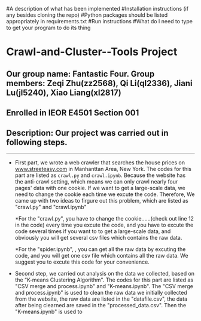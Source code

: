 #A description of what has been implemented
#Installation instructions (if any besides cloning the repo)
#Python packages should be listed appropriately in requirements.txt
#Run instructions
#What do I need to type to get your program to do its thing

# Crawl-and-Cluster--Tools Project
Our group name: Fantastic Four. Group members: Zeqi Zhu(zz2568), Qi Li(ql2336), Jiani Lu(jl5240), Xiao Liang(xl2817)
---
Enrolled in IEOR E4501 Section 001
---
## Description: Our project was carried out in following steps.
---
* First part, we wrote a web crawler that searches the house prices on www.streeteasy.com in Manhanttan Area, New York. 
The codes for this part are listed as `crawl.py` and `crawl.ipynb`. 
Because the website has the anti-crawl setting, which means we can only crawl nearly four pages' data with one cookie. If we want to get a large-scale data, we need to change the cookie each time we excute the code. 
Therefore, We came up with two ideas to firgure out this problem, which are listed as "crawl.py" and "crawl.ipynb"

  *For the "crawl.py", you have to change the cookie......(check out line 12 in the code) every time you excute the code, and you have to excute the code several times if you want to to get a large-scale data, and obviously you will get several csv files which contains the raw data. 

  *For the "spider.ipynb",  , you can get all the raw data by excuting the code, and you will get one csv file which contains all the raw data. We suggest you to excute this code for your convenience.

* Second step, we carried out analysis on the data we collected, based on the “K-means Clustering Algorithm". The codes for this part are listed as "CSV merge and process.ipynb" and "K-means.ipynb". The "CSV merge and process.ipynb" is used to clean the raw data we initially collected from the website, the raw data are listed in the "datafile.csv", the data after being clearned are saved in the "processed_data.csv". Then the "K-means.ipynb" is used to 


